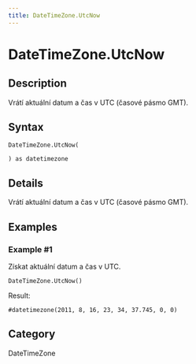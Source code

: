 ```yaml
---
title: DateTimeZone.UtcNow
---
```


# DateTimeZone.UtcNow


## Description

Vrátí aktuální datum a čas v UTC (časové pásmo GMT).


## Syntax

```powerquery
DateTimeZone.UtcNow(

) as datetimezone
```


## Details

Vrátí aktuální datum a čas v UTC (časové pásmo GMT).


## Examples

### Example #1 
Získat aktuální datum a čas v UTC.
```powerquery
DateTimeZone.UtcNow()
```

Result: 
```powerquery
#datetimezone(2011, 8, 16, 23, 34, 37.745, 0, 0)
```




## Category
DateTimeZone
